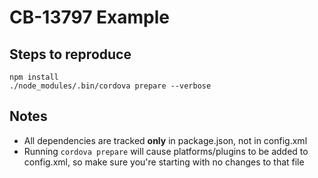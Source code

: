 CB-13797 Example
================

Steps to reproduce
------------------

```
npm install
./node_modules/.bin/cordova prepare --verbose
```

Notes
-----

* All dependencies are tracked **only** in package.json, not in config.xml
* Running `cordova prepare` will cause platforms/plugins to be added to
  config.xml, so make sure you're starting with no changes to that file
